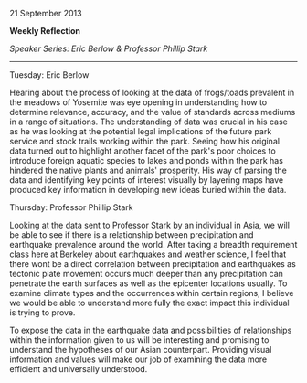 21 September 2013

**Weekly Reflection**

_Speaker Series: Eric Berlow & Professor Phillip Stark_

------

Tuesday:	Eric Berlow

Hearing about the process of looking at the data of frogs/toads prevalent in the meadows of Yosemite was eye opening in understanding how to determine relevance, accuracy, and the value of standards across mediums in a range of situations.  The understanding of data was crucial in his case as he was looking at the potential legal implications of the future park service and stock trails working within the park.  Seeing how his original data turned out to highlight another facet of the park's poor choices to introduce foreign aquatic species to lakes and ponds within the park has hindered the native plants and animals' prosperity.  His way of parsing the data and identifying key points of interest visually by layering maps have produced key information in developing new ideas buried within the data.

Thursday:	Professor Phillip Stark

Looking at the data sent to Professor Stark by an individual in Asia, we will be able to see if there is a relationship between precipitation and earthquake prevalence around the world.  After taking a breadth requirement class here at Berkeley about earthquakes and weather science, I feel that there wont be a direct correlation between precipitation and earthquakes as tectonic plate movement occurs much deeper than any precipitation can penetrate the earth surfaces as well as the epicenter locations usually.  To examine climate types and the occurrences within certain regions, I believe we would be able to understand more fully the exact impact this individual is trying to prove.

To expose the data in the earthquake data and possibilities of relationships within the information given to us will be interesting and promising to understand the hypotheses of our Asian counterpart.  Providing visual information and values will make our job of examining the data more efficient and universally understood.
